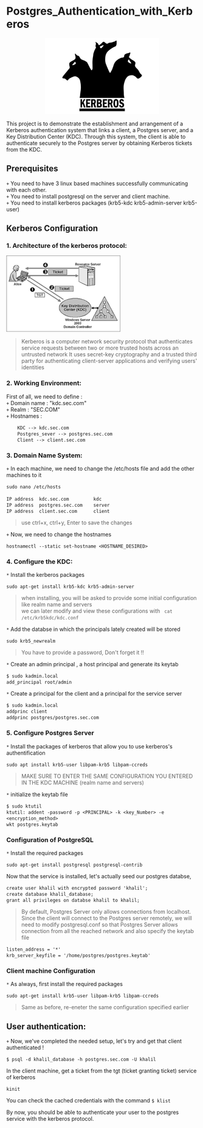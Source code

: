 # Postgres_Authentication_with_Kerberos

<p align="center">
<img src="https://github.com/khalilsellamii/kerberos-with-postgres/blob/main/kerberos_icon.gif" alt="Alt text" width="300" height="200">
</p>


This project is to demonstrate the establishment and arrangement of a Kerberos authentication system that links a client, a Postgres server, and a Key Distribution Center (KDC). Through this system, the client is able to authenticate securely to the Postgres server by obtaining Kerberos tickets from the KDC.

## Prerequisites

`+` You need to have 3 linux based machines successfully communicating with each other.  
`+` You need to install postgresql on the server and client machine.  
`+` You need to install kerberos packages (krb5-kdc krb5-admin-server krb5-user)

## Kerberos Configuration

### 1. Architecture of the kerberos protocol:

<img src="https://github.com/khalilsellamii/kerberos-with-postgres/blob/main/kerberos_architecture.png" alt="Alt text" width="300" height="200">

> Kerberos is a computer network security protocol that authenticates service requests between two or more trusted hosts across an untrusted network
> It uses secret-key cryptography and a trusted third party for authenticating client-server applications and verifying users' identities

### 2. Working Environment:
First of all, we need to define :  
  `+` Domain name : "kdc.sec.com"  
  `+` Realm : "SEC.COM"  
  `+` Hostnames :   
  
        KDC --> kdc.sec.com  
        Postgres_sever --> postgres.sec.com  
        Client --> client.sec.com  
       
### 3. Domain Name System:
`+` In each machine, we need to change the /etc/hosts file and add the other machines to it

```
sudo nano /etc/hosts

IP address  kdc.sec.com         kdc
IP address  postgres.sec.com    server
IP address  client.sec.com      client
```
> use ctrl+x, ctrl+y, Enter to save the changes

`+` Now, we need to change the hostnames
```
hostnamectl --static set-hostname <HOSTNAME_DESIRED>
```

### 4. Configure the KDC:

`*` Install the kerberos packages
```
sudo apt-get install krb5-kdc krb5-admin-server
```
> when installing, you will be asked to provide some initial configuration like realm name and servers  
> we can later modify and view these configurations with ``` cat /etc/krb5kdc/kdc.conf```

`*` Add the databse in which the principals lately created will be stored
```
sudo krb5_newrealm
```
> You have to provide a password, Don't forget it !!

`*` Create an admin principal , a host principal and generate its keytab
```
$ sudo kadmin.local 
add_principal root/admin
```
`*` Create a principal for the client and a principal for the service server
```
$ sudo kadmin.local
addprinc client
addprinc postgres/postgres.sec.com
```

### 5. Configure Postgres Server

`*` Install the packages of kerberos that allow you to use kerberos's authentification 
```
sudo apt install krb5-user libpam-krb5 libpam-ccreds
```

> MAKE SURE TO ENTER THE SAME CONFIGURATION YOU ENTERED IN THE KDC MACHINE (realm name and servers)

`*` initialize the keytab file
```
$ sudo ktutil
ktutil: addent -password -p <PRINCIPAL> -k <key_Number> -e <encryption_method>
wkt postgres.keytab
```

### Configuration of PostgreSQL

`*` Install the required packages
```
sudo apt-get install postgresql postgresql-contrib
```
Now that the service is installed, let's actually seed our postgres databse,
```
create user khalil with encrypted password 'khalil';  
create database khalil_database;  
grant all privileges on databse khalil to khalil;  
```

> By default, Postgres Server only allows connections from localhost. Since the client will connect to the Postgres server remotely, we will need to modify postgresql.conf so that Postgres Server allows connection from all the reached network and also specify the keytab file
```
listen_address = '*'
krb_server_keyfile = '/home/postgres/postgres.keytab'
``` 
### Client machine Configuration

`*` As always, first install the required packages
```
sudo apt-get install krb5-user libpam-krb5 libpam-ccreds
```
> Same as before, re-eneter the same configuration specified earlier

## User authentication:
`+` Now, we've completed the needed setup, let's try and get that client authenticated !
```
$ psql -d khalil_database -h postgres.sec.com -U khalil 
```

In the client machine, get a ticket from the tgt (ticket granting ticket) service of kerberos
```
kinit
```
You can check the cached credentials with the command ```$ klist ```


By now, you should be able to authenticate your user to the postgres service with the kerberos protocol.





































